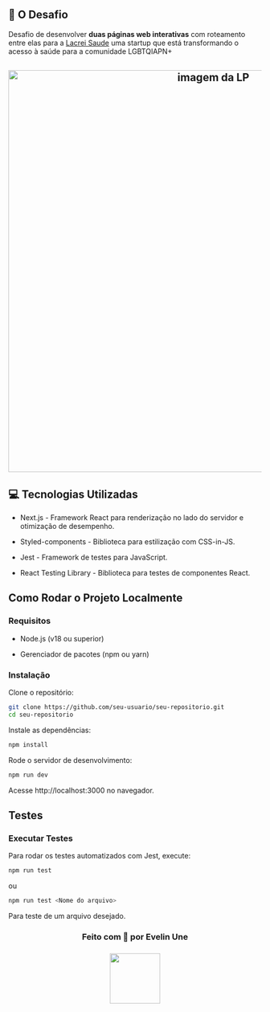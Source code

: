 ## 🚀 O Desafio 

Desafio de desenvolver **duas páginas web interativas** com roteamento entre elas para  a [Lacrei Saude](https://lacreisaude.com.br/)
 uma startup que está transformando o acesso à saúde para a comunidade LGBTQIAPN+
<h2 align="center">
 <img src="https://github.com/user-attachments/assets/3cc883b5-3765-4525-a9c4-5cb8992e0023" alt="imagem da LP" width="800px" />
</h2>


## 💻 Tecnologias Utilizadas

- Next.js - Framework React para renderização no lado do servidor e otimização de desempenho.

- Styled-components - Biblioteca para estilização com CSS-in-JS.

- Jest - Framework de testes para JavaScript.

- React Testing Library - Biblioteca para testes de componentes React.

## Como Rodar o Projeto Localmente

### Requisitos

- Node.js (v18 ou superior)

- Gerenciador de pacotes (npm ou yarn)

### Instalação

Clone o repositório:
```sh
git clone https://github.com/seu-usuario/seu-repositorio.git
cd seu-repositorio
```

Instale as dependências:
```sh
npm install
```

Rode o servidor de desenvolvimento:
```sh
npm run dev
```

Acesse http://localhost:3000 no navegador.

## Testes

### Executar Testes

Para rodar os testes automatizados com Jest, execute:
```sh
npm run test
```

 ou
```sh
npm run test <Nome do arquivo>
```
Para teste de um arquivo desejado.


<h3 align="center"> Feito com 💜 por Evelin Une </h3>
<h3 align="center">
<a href="https://www.linkedin.com/in/evelin-une/" target="_blank">
  <img src="https://img.shields.io/badge/-LinkedIn-511281?style=flat&logo=linkedin&logoColor=white" width="100px">
</a> </h3>
